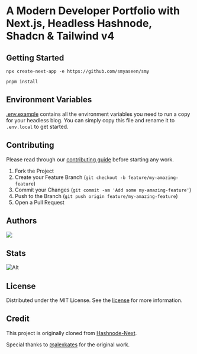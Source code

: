 # A Modern Developer Portfolio with Next.js, Headless Hashnode, Shadcn & Tailwind v4 

## Getting Started

```console
npx create-next-app -e https://github.com/smyaseen/smy
```

```console
pnpm install
```

## Environment Variables

[.env.example](.env.example) contains all the environment variables you need to run a copy for your headless blog. You can simply copy this file and rename it to `.env.local` to get started.

## Contributing

Please read through our [contributing guide](.github/CONTRIBUTING.md) before starting any work.

1. Fork the Project
2. Create your Feature Branch (`git checkout -b feature/my-amazing-feature`)
3. Commit your Changes (`git commit -am 'Add some my-amazing-feature'`)
4. Push to the Branch (`git push origin feature/my-amazing-feature`)
5. Open a Pull Request

## Authors

<a href="https://github.com/smyaseen/smy/graphs/contributors">
  <img src="https://contrib.rocks/image?repo=smyaseen/smy" />
</a>

## Stats

![Alt](https://repobeats.axiom.co/api/embed/4d2cef9bfa1196e825b05e19c493269d5da30fa0.svg "Repobeats analytics image")

## License

Distributed under the MIT License. See the [license](LICENSE.md) for more information.

## Credit

This project is originally cloned from [Hashnode-Next](https://github.com/alexkates/hashnode-next).

Special thanks to [@alexkates](https://github.com/alexkates) for the original work.
